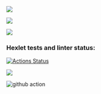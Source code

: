 <a href="https://asciinema.org/a/IzXb5rnyIbENxsEf8OzDV9kjk" target="_blank"><img src="https://asciinema.org/a/IzXb5rnyIbENxsEf8OzDV9kjk.svg" /></a>



<a href="https://asciinema.org/a/3rUlbJWgMUKkoJDgn9nzVQCW9" target="_blank"><img src="https://asciinema.org/a/3rUlbJWgMUKkoJDgn9nzVQCW9.svg" /></a>

<a href="https://asciinema.org/a/ghocO5sqMv5K1Otr7cJpe6BXu" target="_blank"><img src="https://asciinema.org/a/ghocO5sqMv5K1Otr7cJpe6BXu.svg" /></a>

### Hexlet tests and linter status:
[![Actions Status](https://github.com/Laytep/backend-project-lvl1/workflows/hexlet-check/badge.svg)](https://github.com/Laytep/backend-project-lvl1/actions)

<a href="https://codeclimate.com/github/codeclimate/codeclimate/maintainability"><img src="https://api.codeclimate.com/v1/badges/a99a88d28ad37a79dbf6/maintainability" /></a>

![github action](https://github.com/github/docs/actions/workflows/test.yml/badge.svg)
